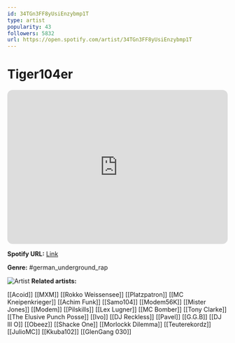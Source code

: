 ```yaml
---
id: 34TGn3FF8yUsiEnzybmp1T
type: artist
popularity: 43
followers: 5832
url: https://open.spotify.com/artist/34TGn3FF8yUsiEnzybmp1T
---
```

# Tiger104er

<iframe style="border-radius:12px" src="https://open.spotify.com/embed/artist/34TGn3FF8yUsiEnzybmp1T" width="100%" height="352" frameBorder="0" allowfullscreen="" allow="autoplay; clipboard-write; encrypted-media; fullscreen; picture-in-picture" loading="lazy"></iframe>

**Spotify URL:** [Link](https://open.spotify.com/artist/34TGn3FF8yUsiEnzybmp1T)

**Genre:**  #german_underground_rap

![Artist](https://i.scdn.co/image/ab6761610000e5ebdc387d668dfcd4ead92045f8)
**Related artists:**

[[Acoid]]
[[MXM]]
[[Rokko Weissensee]]
[[Platzpatron]]
[[MC Kneipenkrieger]]
[[Achim Funk]]
[[Samo104]]
[[Modem56K]]
[[Mister Jones]]
[[Modem]]
[[Pilskills]]
[[Lex Lugner]]
[[MC Bomber]]
[[Tony Clarke]]
[[The Elusive Punch Posse]]
[[Ivo]]
[[DJ Reckless]]
[[Pavel]]
[[G.G.B]]
[[DJ Ill O]]
[[Obeez]]
[[Shacke One]]
[[Morlockk Dilemma]]
[[Teuterekordz]]
[[JulioMC]]
[[Kkuba102]]
[[GlenGang 030]]
